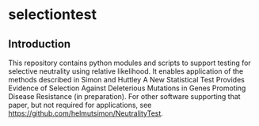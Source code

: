 # selectiontest
## Introduction
This repository contains python modules and scripts to support testing for selective neutrality using relative likelihood. It enables application of the methods described in Simon and Huttley A New Statistical Test Provides Evidence of Selection Against Deleterious Mutations in Genes Promoting Disease Resistance (in preparation). For other software supporting that paper, but not required for applications, see https://github.com/helmutsimon/NeutralityTest.
